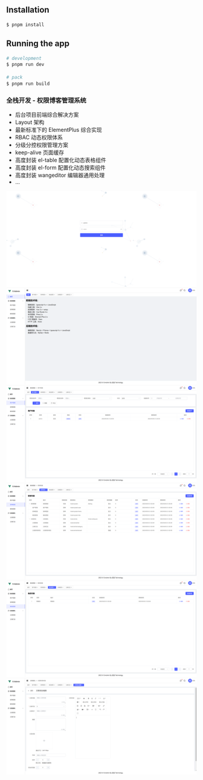 
## Installation

```bash
$ pnpm install
```

## Running the app

```bash
# development
$ pnpm run dev

# pack
$ pnpm run build
```

### 全栈开发 - 权限博客管理系统
- 后台项目前端综合解决方案
- Layout 架构
- 最新标准下的 ElementPlus 综合实现
- RBAC 动态权限体系
- 分级分控权限管理方案
- keep-alive 页面缓存
- 高度封装 el-table 配置化动态表格组件
- 高度封装 el-form 配置化动态搜索组件
- 高度封装 wangeditor 编辑器通用处理
- ...

![1.png](..%2Fimgs%2F1.png)
![2.png](..%2Fimgs%2F2.png)
![3.png](..%2Fimgs%2F3.png)
![4.png](..%2Fimgs%2F4.png)
![5.png](..%2Fimgs%2F5.png)
![6.png](..%2Fimgs%2F6.png)